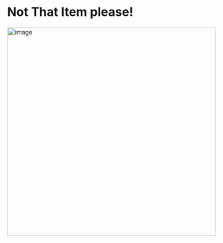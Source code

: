 # Not That Item please!

<img width="483" alt="image" src="https://github.com/user-attachments/assets/080e0a31-9cc4-42ac-aec8-faeeb1918677">
